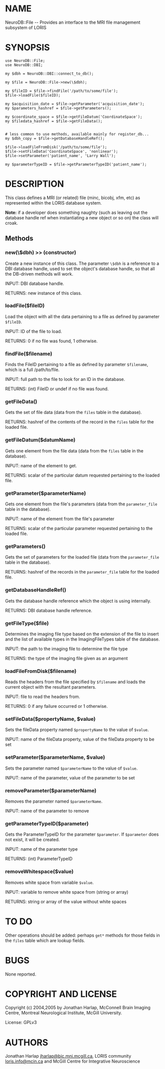 # NAME

NeuroDB::File -- Provides an interface to the MRI file management subsystem of
LORIS

# SYNOPSIS

    use NeuroDB::File;
    use NeuroDB::DBI;

    my $dbh = NeuroDB::DBI::connect_to_db();

    my $file = NeuroDB::File->new(\$dbh);

    my $fileID = $file->findFile('/path/to/some/file');
    $file->loadFile($fileID);

    my $acquisition_date = $file->getParameter('acquisition_date');
    my $parameters_hashref = $file->getParameters();

    my $coordinate_space = $file->getFileDatum('CoordinateSpace');
    my $filedata_hashref = $file->getFileData();


    # less common to use methods, available mainly for register_db...
    my $dbh_copy = $file->getDatabaseHandleRef();

    $file->loadFileFromDisk('/path/to/some/file');
    $file->setFileData('CoordinateSpace', 'nonlinear');
    $file->setParameter('patient_name', 'Larry Wall');

    my $parameterTypeID = $file->getParameterTypeID('patient_name');

# DESCRIPTION

This class defines a MRI (or related) file (minc, bicobj, xfm,
etc) as represented within the LORIS database system.

**Note:** if a developer does something naughty (such as leaving out
the database handle ref when instantiating a new object or so on) the
class will croak.

## Methods

### new(\\$dbh) >> (constructor)

Create a new instance of this class. The parameter `\$dbh` is a
reference to a DBI database handle, used to set the object's database
handle, so that all the DB-driven methods will work.

INPUT: DBI database handle.

RETURNS: new instance of this class.

### loadFile($fileID)

Load the object with all the data pertaining to a file as defined by
parameter `$fileID`.

INPUT: ID of the file to load.

RETURNS: 0 if no file was found, 1 otherwise.

### findFile($filename)

Finds the FileID pertaining to a file as defined by parameter `$filename`,
which is a full /path/to/file.

INPUT: full path to the file to look for an ID in the database.

RETURNS: (int) FileID or undef if no file was found.

### getFileData()

Gets the set of file data (data from the `files` table in the database).

RETURNS: hashref of the contents of the record in the `files` table for the
loaded file.

### getFileDatum($datumName)

Gets one element from the file data (data from the `files` table in the
database).

INPUT: name of the element to get.

RETURNS: scalar of the particular datum requested pertaining to the loaded file.

### getParameter($parameterName)

Gets one element from the file's parameters (data from the `parameter_file`
table in the database).

INPUT: name of the element from the file's parameter

RETURNS: scalar of the particular parameter requested pertaining to the loaded
file.

### getParameters()

Gets the set of parameters for the loaded file (data from the `parameter_file`
table in the database).

RETURNS: hashref of the records in the `parameter_file` table for the loaded
file.

### getDatabaseHandleRef()

Gets the database handle reference which the object is using internally.

RETURNS: DBI database handle reference.

### getFileType($file)

Determines the imaging file type based on the extension of the file to insert
and the list of available types in the ImagingFileTypes table of the database.

INPUT: the path to the imaging file to determine the file type

RETURNS: the type of the imaging file given as an argument

### loadFileFromDisk($filename)

Reads the headers from the file specified by `$filename` and loads the current
object with the resultant parameters.

INPUT: file to read the headers from.

RETURNS: 0 if any failure occurred or 1 otherwise.

### setFileData($propertyName, $value)

Sets the fileData property named `$propertyName` to the value of `$value`.

INPUT: name of the fileData property, value of the fileData property to be set

### setParameter($parameterName, $value)

Sets the parameter named `$parameterName` to the value of `$value`.

INPUT: name of the parameter, value of the parameter to be set

### removeParameter($parameterName)

Removes the parameter named `$parameterName`.

INPUT: name of the parameter to remove

### getParameterTypeID($parameter)

Gets the ParameterTypeID for the parameter `$parameter`.  If `$parameter`
does not exist, it will be created.

INPUT: name of the parameter type

RETURNS: (int) ParameterTypeID

### removeWhitespace($value)

Removes white space from variable `$value`.

INPUT: variable to remove white space from (string or array)

RETURNS: string or array of the value without white spaces

# TO DO

Other operations should be added: perhaps `get*` methods for those fields in
the `files` table which are lookup fields.

# BUGS

None reported.

# COPYRIGHT AND LICENSE

Copyright (c) 2004,2005 by Jonathan Harlap, McConnell Brain Imaging Centre,
Montreal Neurological Institute, McGill University.

License: GPLv3

# AUTHORS

Jonathan Harlap <jharlap@bic.mni.mcgill.ca>,
LORIS community <loris.info@mcin.ca> and McGill Centre for Integrative Neuroscience
